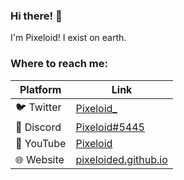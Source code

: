 ### Hi there! 👋
I'm Pixeloid! I exist on earth.

### Where to reach me:
|Platform|Link|
|------|------|
|🐦 Twitter|[Pixeloid_](https://twitter.com/intent/follow?original_referer=GitHub&screen_name=Pixeloid_)|
|🤖 Discord|[Pixeloid#5445](https://discord.com/users/529018681775095818)|
|🎥 YouTube|[Pixeloid](https://youtube.com/Pixeloided?sub_confirmation=1)|
|🌐 Website|[pixeloided.github.io](https://pixeloided.github.io)|
